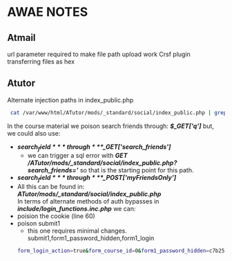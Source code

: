 # AWAE NOTES
## Atmail
url parameter required to make file path upload work
Crsf plugin transferring files as hex
## Atutor
Alternate injection paths in index_public.php
```bash
 cat /var/www/html/ATutor/mods/_standard/social/index_public.php | grep '$_GET\|$_POST' --color
```
In the course material we poison search friends through: ***$_GET['q']*** but,  
we could also use:
- ***$search_field*** through ***$_GET['search_friends']***
    - we can trigger a sql error with ***GET /ATutor/mods/_standard/social/index_public.php?search_friends='*** so that is the starting point for this path.
- ***$search_field*** through ***$_POST['myFriendsOnly']***
- All this can be found in: ***ATutor/mods/_standard/social/index_public.php***  
In terms of alternate methods of auth bypasses in ***include/login_functions.inc.php*** we can:
- poision the cookie (line 60)
- poison submit1
    - this one requires minimal changes. submit1,form1_password_hidden,form1_login
    ```bash
    form_login_action=true&form_course_id=0&form1_password_hidden=c7b25645b5bc2b1927b4c4b0247ec2495be3ce6f&p=&form1_login=teacher&form1_password=&submit1=Login&token=
    ```